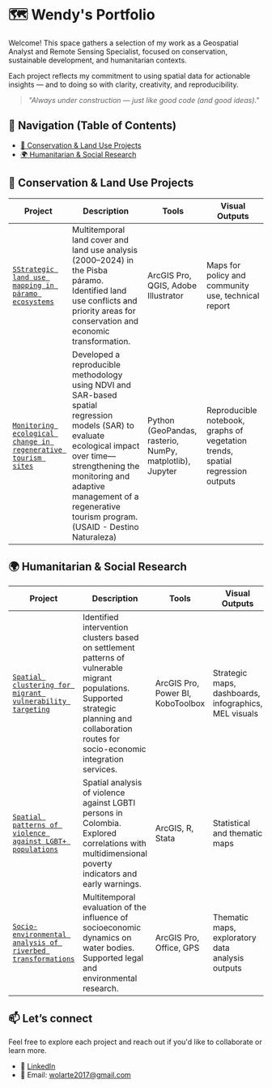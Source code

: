 # 🗺️ Wendy's Portfolio



Welcome! This space gathers a selection of my work as a Geospatial Analyst and Remote Sensing Specialist, focused on conservation, sustainable development, and humanitarian contexts.

Each project reflects my commitment to using spatial data for actionable insights — and to doing so with clarity, creativity, and reproducibility.

> _"Always under construction — just like good code (and good ideas)."_


## 🧭 Navigation (Table of Contents)

- [🌱 Conservation & Land Use Projects](#conservation-and-land-use-projects)
- [🌍 Humanitarian & Social Research](https://github.com/WennOlarteE/portfolio/blob/main/README.md#-humanitarian--social-research:~:text=spatial%20regression%20outputs-,%F0%9F%8C%8D%20Humanitarian%20%26%20Social%20Research,-Project)


## 🌱 Conservation & Land Use Projects

| Project | Description | Tools | Visual Outputs |
|--------|-------------|-------|----------------|
| [`SStrategic land use mapping in páramo ecosystems`](./guardianas-paramo) | Multitemporal land cover and land use analysis (2000–2024) in the Pisba páramo. Identified land use conflicts and priority areas for conservation and economic transformation. | ArcGIS Pro, QGIS, Adobe Illustrator | Maps for policy and community use, technical report |
| [`Monitoring ecological change in regenerative tourism sites`](./ndvi-sar-modeling) | Developed a reproducible methodology using NDVI and SAR-based spatial regression models (SAR) to evaluate ecological impact over time—strengthening the monitoring and adaptive management of a regenerative tourism program. (USAID - Destino Naturaleza) | Python (GeoPandas, rasterio, NumPy, matplotlib), Jupyter | Reproducible notebook, graphs of vegetation trends, spatial regression outputs |

## 🌍 Humanitarian & Social Research

| Project | Description | Tools | Visual Outputs |
|--------|-------------|-------|----------------|
| [`Spatial clustering for migrant vulnerability targeting`](./migrant-cluster-analysis) | Identified intervention clusters based on settlement patterns of vulnerable migrant populations. Supported strategic planning and collaboration routes for socio-economic integration services. | ArcGIS Pro, Power BI, KoboToolbox | Strategic maps, dashboards, infographics, MEL visuals |
| [`Spatial patterns of violence against LGBT+ populations`](./violence-lgbti-analysis) | Spatial analysis of violence against LGBTI persons in Colombia. Explored correlations with multidimensional poverty indicators and early warnings. | ArcGIS, R, Stata | Statistical and thematic maps |
| [`Socio-environmental analysis of riverbed transformations`](./violence-lgbti-analysis) | Multitemporal evaluation of the influence of socioeconomic dynamics on water bodies. Supported legal and environmental research.| ArcGIS Pro, Office, GPS | Thematic maps, exploratory data analysis outputs |



## 📫 Let’s connect

Feel free to explore each project and reach out if you'd like to collaborate or learn more.

- 📍 [LinkedIn](https://www.linkedin.com/in/wendyolarte)
- 📧 Email: [wolarte2017@gmail.com](mailto:wolarte2017@gmail.com)
